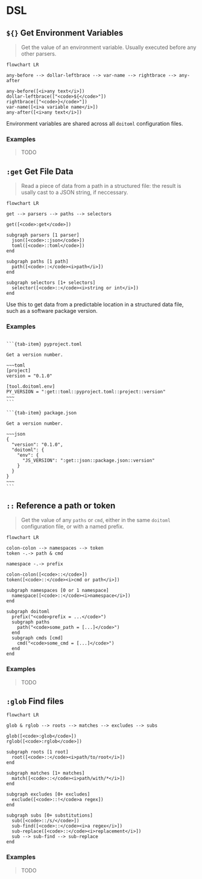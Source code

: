 # DSL

## `${}` Get Environment Variables

> Get the value of an environment variable. Usually executed before any other parsers.

```{mermaid}
flowchart LR

any-before --> dollar-leftbrace --> var-name --> rightbrace --> any-after

any-before([<i>any text</i>])
dollar-leftbrace(["<code>${</code>"])
rightbrace(["<code>}</code>"])
var-name([<i>a variable name</i>])
any-after([<i>any text</i>])
```

Environment variables are shared across all `doitoml` configuration files.

### Examples

> TODO

## `:get` Get File Data

> Read a piece of data from a path in a structured file: the result is usally cast to a JSON string, if neccessary.

```{mermaid}
flowchart LR

get --> parsers --> paths --> selectors

get([<code>:get</code>])

subgraph parsers [1 parser]
  json([<code>::json</code>])
  toml([<code>::toml</code>])
end

subgraph paths [1 path]
  path([<code>::</code><i>path</i>])
end

subgraph selectors [1+ selectors]
  selector([<code>::</code><i>string or int</i>])
end
```

Use this to get data from a predictable location in a structured data file, such as a software package version.

### Examples


````{tab-set}

```{tab-item} pyproject.toml

Get a version number.

~~~toml
[project]
version = "0.1.0"

[tool.doitoml.env]
PY_VERSION = ":get::toml::pyproject.toml::project::version"
~~~
```

```{tab-item} package.json

Get a version number.

~~~json
{
  "version": "0.1.0",
  "doitoml": {
    "env": {
      "JS_VERSION": ":get::json::package.json::version"
    }
  }
}
~~~
```

````

## `::` Reference a path or token

> Get the value of any `paths` or `cmd`, either in the same `doitoml` configuration file, or with a named prefix.


```{mermaid}
flowchart LR

colon-colon --> namespaces --> token
token -.-> path & cmd

namespace -.-> prefix

colon-colon([<code>::</code>])
token([<code>::</code><i>cmd or path</i>])

subgraph namespaces [0 or 1 namespace]
  namespace([<code>::</code><i>namespace</i>])
end

subgraph doitoml
  prefix("<code>prefix = ...</code>")
  subgraph paths
    path("<code>some_path = [...]</code>")
  end
  subgraph cmds [cmd]
    cmd("<code>some_cmd = [...]</code>")
  end
end
```

### Examples

> TODO

## `:glob` Find files

```{mermaid}
flowchart LR

glob & rglob --> roots --> matches --> excludes --> subs

glob([<code>:glob</code>])
rglob([<code>:rglob</code>])

subgraph roots [1 root]
  root([<code>::</code><i>path/to/root</i>])
end

subgraph matches [1+ matches]
  match([<code>::</code><i>path/with/*</i>])
end

subgraph excludes [0+ excludes]
  exclude([<code>::!</code>a regex])
end

subgraph subs [0+ substitutions]
  sub([<code>::/s/</code>])
  sub-find([<code>::</code><i>a regex</i>])
  sub-replace([<code>::</code><i>replacement</i>])
  sub --> sub-find --> sub-replace
end
```

### Examples


> TODO

